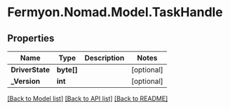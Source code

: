 # Fermyon.Nomad.Model.TaskHandle

## Properties

Name | Type | Description | Notes
------------ | ------------- | ------------- | -------------
**DriverState** | **byte[]** |  | [optional] 
**_Version** | **int** |  | [optional] 

[[Back to Model list]](../README.md#documentation-for-models) [[Back to API list]](../README.md#documentation-for-api-endpoints) [[Back to README]](../README.md)

